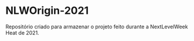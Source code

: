 # NLWOrigin-2021
 Repositório criado para armazenar o projeto feito durante a NextLevelWeek Heat de 2021.
